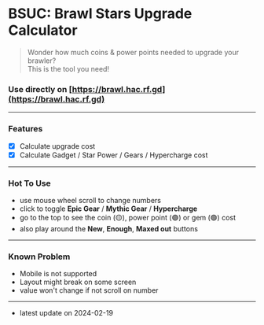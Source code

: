 <!-- README.md -->

# BSUC: Brawl Stars Upgrade Calculator
> Wonder how much coins & power points needed to upgrade your brawler?  
> This is the tool you need!

### Use directly on [https://brawl.hac.rf.gd](https://brawl.hac.rf.gd)

---

### Features
- [x] Calculate upgrade cost
- [x] Calculate Gadget / Star Power / Gears / Hypercharge cost

---

### Hot To Use
- use mouse wheel scroll to change numbers
- click to toggle **Epic Gear** / **Mythic Gear** / **Hypercharge**
- go to the top to see the coin (🟡), power point (🟣) or gem (🟢) cost
- also play around the **New**, **Enough**, **Maxed out** buttons

---

### Known Problem
- Mobile is not supported
- Layout might break on some screen
- value won't change if not scroll on number

---

- latest update on 2024-02-19
